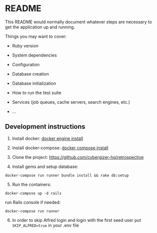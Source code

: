 # README

This README would normally document whatever steps are necessary to get the
application up and running.

Things you may want to cover:

* Ruby version

* System dependencies

* Configuration

* Database creation

* Database initialization

* How to run the test suite

* Services (job queues, cache servers, search engines, etc.)

* ...

## Development instructions

1.  Install docker:  [docker engine install](https://docs.docker.com/engine/install/ "docker engine install")


2. Install docker-compose: [docker compose install](https://docs.docker.com/compose/install/ "docker compose install")


3. Clone the project: https://github.com/cybergizer-hq/retrospective


4. Install gems and setup database:
```
docker-compose run runner bundle install && rake db:setup
```

5. Run the containers:
```
docker-compose up -d rails
```

run Rails console if needed:
```
docker-compose run runner
```

6. In order to skip Alfred login and login with the first seed user
   put `SKIP_ALFRED=true` in your .env file
